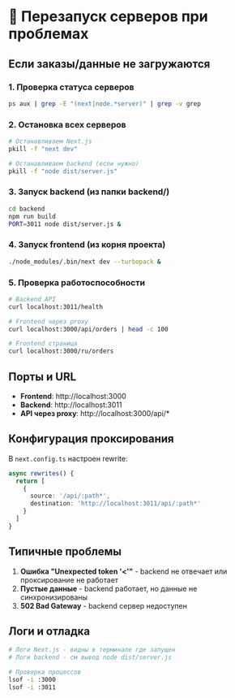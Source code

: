 # 🔄 Перезапуск серверов при проблемах

## Если заказы/данные не загружаются

### 1. Проверка статуса серверов
```bash
ps aux | grep -E "(next|node.*server)" | grep -v grep
```

### 2. Остановка всех серверов
```bash
# Останавливаем Next.js
pkill -f "next dev"

# Останавливаем backend (если нужно)
pkill -f "node dist/server.js"
```

### 3. Запуск backend (из папки backend/)
```bash
cd backend
npm run build
PORT=3011 node dist/server.js &
```

### 4. Запуск frontend (из корня проекта)
```bash
./node_modules/.bin/next dev --turbopack &
```

### 5. Проверка работоспособности
```bash
# Backend API
curl localhost:3011/health

# Frontend через proxy
curl localhost:3000/api/orders | head -c 100

# Frontend страница
curl localhost:3000/ru/orders
```

## Порты и URL

- **Frontend**: http://localhost:3000
- **Backend**: http://localhost:3011
- **API через proxy**: http://localhost:3000/api/*

## Конфигурация проксирования

В `next.config.ts` настроен rewrite:
```typescript
async rewrites() {
  return [
    {
      source: '/api/:path*',
      destination: 'http://localhost:3011/api/:path*'
    }
  ]
}
```

## Типичные проблемы

1. **Ошибка "Unexpected token '<'"** - backend не отвечает или проксирование не работает
2. **Пустые данные** - backend работает, но данные не синхронизированы
3. **502 Bad Gateway** - backend сервер недоступен

## Логи и отладка

```bash
# Логи Next.js - видны в терминале где запущен
# Логи backend - см вывод node dist/server.js

# Проверка процессов
lsof -i :3000
lsof -i :3011
``` 
